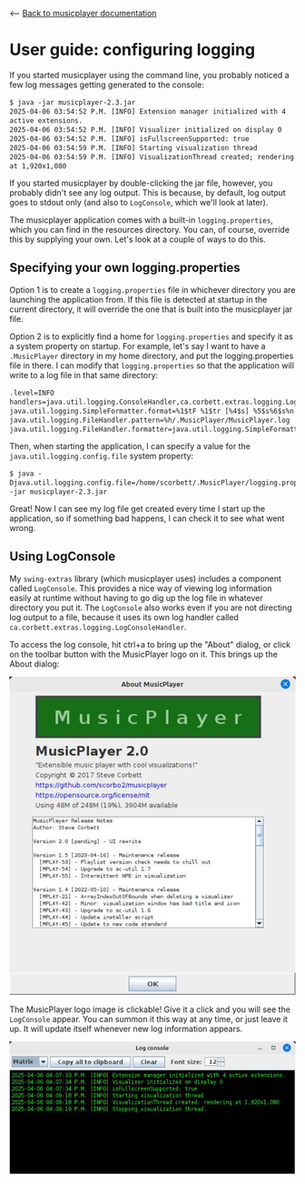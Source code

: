 <-- [Back to musicplayer documentation](../README.md)

# User guide: configuring logging

If you started musicplayer using the command line, you probably noticed a few log messages getting generated
to the console:

```shell
$ java -jar musicplayer-2.3.jar 
2025-04-06 03:54:52 P.M. [INFO] Extension manager initialized with 4 active extensions.
2025-04-06 03:54:52 P.M. [INFO] Visualizer initialized on display 0
2025-04-06 03:54:52 P.M. [INFO] isFullscreenSupported: true
2025-04-06 03:54:59 P.M. [INFO] Starting visualization thread
2025-04-06 03:54:59 P.M. [INFO] VisualizationThread created; rendering at 1,920x1,080
```

If you started musicplayer by double-clicking the jar file, however, you probably didn't see any log output.
This is because, by default, log output goes to stdout only (and also to `LogConsole`, which we'll look at later).

The musicplayer application comes with a built-in `logging.properties`, which you can find in the resources
directory. You can, of course, override this by supplying your own. Let's look at a couple of ways to do this.

## Specifying your own logging.properties

Option 1 is to create a `logging.properties` file in whichever directory you are launching the application
from. If this file is detected at startup in the current directory, it will override the one that is built
into the musicplayer jar file.

Option 2 is to explicitly find a home for `logging.properties` and specify it as a system property on startup.
For example, let's say I want to have a `.MusicPlayer` directory in my home directory, and put the logging.properties
file in there. I can modify that `logging.properties` so that the application will write to a log file in
that same directory:

```shell
.level=INFO
handlers=java.util.logging.ConsoleHandler,ca.corbett.extras.logging.LogConsoleHandler,java.util.logging.FileHandler
java.util.logging.SimpleFormatter.format=%1$tF %1$tr [%4$s] %5$s%6$s%n
java.util.logging.FileHandler.pattern=%h/.MusicPlayer/MusicPlayer.log
java.util.logging.FileHandler.formatter=java.util.logging.SimpleFormatter
```

Then, when starting the application, I can specify a value for the `java.util.logging.config.file` system property:

```shell
$ java -Djava.util.logging.config.file=/home/scorbett/.MusicPlayer/logging.properties -jar musicplayer-2.3.jar
```

Great! Now I can see my log file get created every time I start up the application, so if something bad happens,
I can check it to see what went wrong.

## Using LogConsole

My `swing-extras` library (which musicplayer uses) includes a component called `LogConsole`. This provides a nice
way of viewing log information easily at runtime without having to go dig up the log file in whatever directory
you put it. The `LogConsole` also works even if you are not directing log output to a file, because it uses
its own log handler called `ca.corbett.extras.logging.LogConsoleHandler`.

To access the log console, hit ctrl+a to bring up the "About" dialog, or click on the toolbar button
with the MusicPlayer logo on it. This brings up the About dialog:

![About](screenshots/about.jpg "About")

The MusicPlayer logo image is clickable! Give it a click and you will see the `LogConsole` appear. You can 
summon it this way at any time, or just leave it up. It will update itself whenever new log information appears.

![LogConsole](screenshots/logconsole.jpg "LogConsole")
